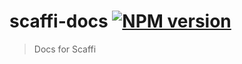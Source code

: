 # scaffi-docs [![NPM version][npm-image]][npm-url]
> Docs for Scaffi

[npm-image]: https://badge.fury.io/js/generator-scaffi.svg
[npm-url]: https://npmjs.org/package/generator-scaffi
